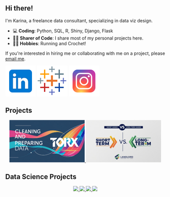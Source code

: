 Hi there! 
---

I'm Karina, a freelance data consultant, specializing in data viz design. 

- :computer: **Coding**: Python, SQL, R, Shiny, Django, Flask
- 👩‍🏫 **Sharer of Code**: I share most of my personal projects here. 
- :running_woman: **Hobbies**: Running and Crochet!

If you're interested in hiring me or collaborating with me on a project, please [email me](mailto:karinajonina@yahoo.com).

<a href='https://www.linkedin.com/in/karinajonina/'>
<img src='icons/icon_linkedin.png'/></a>
<a href='https://public.tableau.com/profile/karina.jonina#!/'>
<img src='icons/icon_tableau.png'/></a>
<a href='https://www.instagram.com/karinajonina?igsh=MTdsa2VoOGRtd296Zw=='>
<img src='icons/icon_insta.png'/></a>


Projects
--- 
<p align="center">
  <a href="https://github.com/kjonina/TORX"> <img src="/icons/TORX.jpg" width="47%" /> </a>
 <a href="https://github.com/kjonina/To-Airbnb-or-Not-to-Airbnb"> <img src="/icons/TO-Airbnb.jpg" width="47%" /> </a>
</p>


Data Science Projects
---

<p align="center">
 <a href="https://github.com/kjonina/Ecommerce-Transaction-Prediction"> <img src="/ds-projects/drag-queens.png" width="47%" /> </a>
  <a href="https://github.com/kjonina/Employee-Attrition"> <img src="/ds-projects/peloton-analysis.png" width="47%" /> </a>
  <a href="https://github.com/kjonina/Analyzing-the-Influence-of-Airbnb-on-Irish-Property-Prices"> <img src="/ds-projects/music-or-lyrics.png" width="47%" /> </a>
  <a href = "https://github.com/kjonina/forecasting_cryptocurrency_price_and_django_developments"> <img src="/ds-projects/ames-housing.jpg" width="47%" />  </a>
</p>
